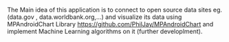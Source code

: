 The Main idea of this application is to connect to open source data sites eg. (data.gov , data.worldbank.org,...) and visualize its data using
MPAndroidChart Library https://github.com/PhilJay/MPAndroidChart and implement Machine Learning algorithms on it (further developlment).  
